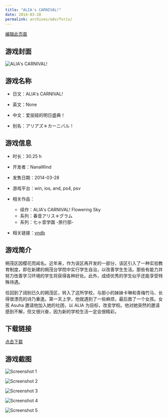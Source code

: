 ```yaml
---
title: "ALIA's CARNIVAL!"
date: 2014-03-28
permalink: archives/adv/fvriv/
---
```

[编辑此页面](https://github.com/ACG-3/ADV3-source/blob/main/source/_posts/ALIA%27s%20CARNIVAL%21%20Flowering%20Sky.md)

## 游戏封面

![ALIA's CARNIVAL!](https://pan.timero.xyz/d/onedrive/img_lib_001/ALIA's%20CARNIVAL!%20Flowering%20Sky_cover.avif)


## 游戏名称

- 日文：ALIA's CARNIVAL!
- 英文：None
- 中文：爱丽娅的明日盛典！

- 别名：アリアズ＊カーニバル！


## 游戏信息

- 时长：30.25 h
- 开发者：NanaWind
- 发售日期：2014-03-28
- 游戏平台：win, ios, and, ps4, psv
- 相关作品：
   - 续作：ALIA's CARNIVAL! Flowering Sky
   - 系列：春音アリス＊グラム
   - 系列：七ヶ音学園 -旅行部-

- 相关链接：[vndb](https://vndb.org/v11301)


## 游戏简介

朔茂区因樱花而闻名。近年来，作为该区再开发的一部分，该区引入了一种实验教育制度，即在新建的朔茂台学院中实行学生自治，以改善学生生活。那些有能力并努力改善学习环境的学生将获得各种好处。此外，成绩优秀的学生似乎还能享受特殊待遇。

任回到了阔别已久的朔茂区，转入了这所学校，与胆小的妹妹卡琳和青梅竹马、长得很漂亮的诗乃重逢。第一天上学，他就遇到了一些麻烦，最后救了一个女孩。女孩 Asuha 邀请他加入她的社团，以 ALIA 为目标，改变学校。他对她突然的邀请感到不解，但又很兴奋，因为新的学校生活一定会很精彩。




## 下载链接

[点击下载](https://pan.timero.xyz/onedrive/adv_lib_001/ALIA%27s%20CARNIVAL%21%20Flowering%20Sky)


## 游戏截图


![Screenshot 1](https://pan.timero.xyz/d/onedrive/img_lib_001/ALIA's%20CARNIVAL!%20Flowering%20Sky_Screenshot_1.avif)

![Screenshot 2](https://pan.timero.xyz/d/onedrive/img_lib_001/ALIA's%20CARNIVAL!%20Flowering%20Sky_Screenshot_2.avif)

![Screenshot 3](https://pan.timero.xyz/d/onedrive/img_lib_001/ALIA's%20CARNIVAL!%20Flowering%20Sky_Screenshot_3.avif)

![Screenshot 4](https://pan.timero.xyz/d/onedrive/img_lib_001/ALIA's%20CARNIVAL!%20Flowering%20Sky_Screenshot_4.avif)

![Screenshot 5](https://pan.timero.xyz/d/onedrive/img_lib_001/ALIA's%20CARNIVAL!%20Flowering%20Sky_Screenshot_5.avif)

